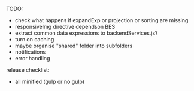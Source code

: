 TODO: 

- check what happens if expandExp or projection or sorting are missing
- responsiveImg directive dependson BES
- extract common data expressions to backendServices.js?
- turn on caching
- maybe organise "shared" folder into subfolders
- notifications
- error handling

release checklist:

- all minified (gulp or no gulp)